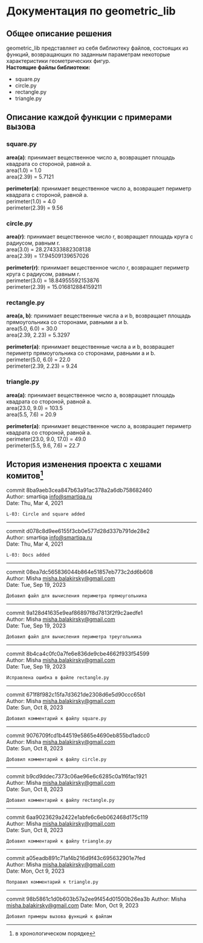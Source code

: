 # Документация по geometric_lib
## Общее описание решения
geometric_lib представляет из себя библиотеку файлов, состоящих из функций, возвращающих по заданным параметрам некоторые характеристики геометрических фигур.  
__Настоящие файлы библиотеки:__
- square.py
- circle.py
- rectangle.py
- triangle.py

## Описание каждой функции с примерами вызова
### square.py
__area(a)__: принимает вещественное число a, возвращает площадь квадрата со стороной, равной a.  
area(1.0) = 1.0  
area(2.39) = 5.7121

__perimeter(a)__: принимает вещественное число a, возвращает периметр квадрата с стороной, равной a.  
perimeter(1.0) = 4.0  
perimeter(2.39) = 9.56

### circle.py
__area(r)__: принимает вещественное число r, возвращает площадь круга с радиусом, равным r.  
area(3.0) = 28.274333882308138  
area(2.39) = 17.94509139657026

__perimeter(r)__: принимает вещественное число r, возвращает периметр круга с радиусом, равным r.  
perimeter(3.0) = 18.84955592153876  
perimeter(2.39) = 15.016812884159211

### rectangle.py
__area(a, b)__: принимает вещественные числа a и b, возвращает площадь прямоугольника со сторонами, равными a и b.  
area(5.0, 6.0) = 30.0  
area(2.39, 2.23) = 5.3297

__perimeter(a)__: принимает вещественные числа a и b, возвращает периметр прямоугольника со сторонами, равными a и b.  
perimeter(5.0, 6.0) = 22.0  
perimeter(2.39, 2.23) = 9.24

### triangle.py
__area(a)__: принимает вещественное число a, возвращает площадь квадрата со стороной, равной a.  
area(23.0, 9.0) = 103.5  
area(5.5, 7.6) = 20.9

__perimeter(a)__: принимает вещественное число a, возвращает периметр квадрата co стороной, равной a.  
perimeter(23.0, 9.0, 17.0) = 49.0  
perimeter(5.5, 9.6, 7.6) = 22.7

## История изменения проекта с хешами комитов[^1]
commit 8ba9aeb3cea847b63a91ac378a2a6db758682460  
Author: smartiqa <info@smartiqa.ru>  
Date:   Thu, Mar 4, 2021

    L-03: Circle and square added
---
commit d078c8d9ee6155f3cb0e577d28d337b791de28e2  
Author: smartiqa <info@smartiqa.ru>  
Date:   Thu, Mar 4, 2021

    L-03: Docs added
---
commit 08ea7dc565836044b864e51857eb773c2dd6b608  
Author: Misha <misha.balakirsky@gmail.com>  
Date:   Tue, Sep 19, 2023

    Добавил файл для вычисления периметра прямоугольника
---
commit 9a128d41635e9eaf86897f8d7813f2f9c2aedfe1  
Author: Misha <misha.balakirsky@gmail.com>  
Date:   Tue, Sep 19, 2023

    Добавил файл для вычисления периметра треугольника
---
commit 8b4ca4c0fc0a7fe6e836de9cbe4662f933f54599  
Author: Misha <misha.balakirsky@gmail.com>  
Date:   Tue, Sep 19, 2023

    Исправлена ошибка в файле rectangle.py
---
commit 671f8f982c15fa7d3621de2308d6e5d90ccc65b1  
Author: Misha <misha.balakirsky@gmail.com>  
Date:   Sun, Oct 8, 2023

    Добавил комментарий к файлу square.py
---
commit 9076709fcd1b44519e5865e4690eb855bd1adcc0  
Author: Misha <misha.balakirsky@gmail.com>  
Date:   Sun, Oct 8, 2023

    Добавил комментарий к файлу circle.py
---
commit b9cd9ddec7373c06ae96e6c6285c0a1f6fac1921  
Author: Misha <misha.balakirsky@gmail.com>  
Date:   Sun, Oct 8, 2023

    Добавил комментарий к файлу rectangle.py
---
commit 6aa9023629a2422e1abfe6c6eb062468d175c119  
Author: Misha <misha.balakirsky@gmail.com>  
Date:   Sun, Oct 8, 2023

    Добавил комментарий к файлу triangle.py
---
commit a05eadb891c71af4b216d9f43c695632901e7fed  
Author: Misha <misha.balakirsky@gmail.com>  
Date:   Mon, Oct 9, 2023

    Поправил комментарий к triangle.py
---
commit 98b5861c1d0b603b57a2ee9f454d01500b26ea3b
Author: Misha <misha.balakirsky@gmail.com>
Date:   Mon, Oct 9, 2023

    Добавил примеры вызова функций к файлам

[^1]: в хронологическом порядке
